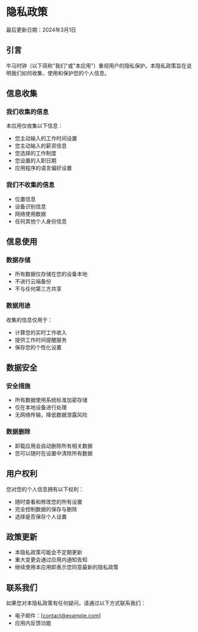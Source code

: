# 隐私政策

最后更新日期：2024年3月1日

## 引言

牛马时钟（以下简称"我们"或"本应用"）重视用户的隐私保护。本隐私政策旨在说明我们如何收集、使用和保护您的个人信息。

## 信息收集

### 我们收集的信息
本应用仅收集以下信息：
- 您主动输入的工作时间设置
- 您主动输入的薪资信息
- 您选择的工作制度
- 您设置的入职日期
- 应用程序的语言偏好设置

### 我们不收集的信息
- 位置信息
- 设备识别信息
- 网络使用数据
- 任何其他个人身份信息

## 信息使用

### 数据存储
- 所有数据仅存储在您的设备本地
- 不进行云端备份
- 不与任何第三方共享

### 数据用途
收集的信息仅用于：
- 计算您的实时工作收入
- 提供工作时间提醒服务
- 保存您的个性化设置

## 数据安全

### 安全措施
- 所有数据使用系统标准加密存储
- 仅在本地设备进行处理
- 无网络传输，降低数据泄露风险

### 数据删除
- 卸载应用会自动删除所有相关数据
- 您可以随时在设置中清除所有数据

## 用户权利

您对您的个人信息拥有以下权利：
- 随时查看和修改您的所有设置
- 完全控制数据的保存与删除
- 选择是否保存个人设置

## 政策更新

- 本隐私政策可能会不定期更新
- 重大变更会通过应用内通知告知
- 继续使用本应用即表示您同意最新的隐私政策

## 联系我们

如果您对本隐私政策有任何疑问，请通过以下方式联系我们：
- 电子邮件：[contact@example.com]
- 应用内反馈功能 